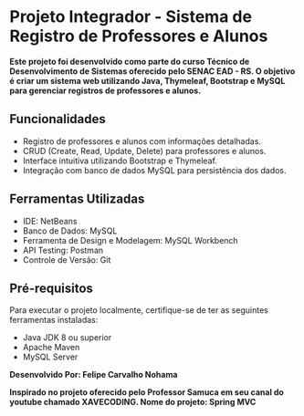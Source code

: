 # Projeto Integrador - Sistema de Registro de Professores e Alunos
**Este projeto foi desenvolvido como parte do curso Técnico de Desenvolvimento de Sistemas oferecido pelo SENAC EAD - RS. O objetivo é criar um sistema web utilizando Java, Thymeleaf, Bootstrap e MySQL para gerenciar registros de professores e alunos.**

## Funcionalidades
- Registro de professores e alunos com informações detalhadas.
- CRUD (Create, Read, Update, Delete) para professores e alunos.
- Interface intuitiva utilizando Bootstrap e Thymeleaf.
- Integração com banco de dados MySQL para persistência dos dados.

## Ferramentas Utilizadas
- IDE: NetBeans
- Banco de Dados: MySQL
- Ferramenta de Design e Modelagem: MySQL Workbench
- API Testing: Postman
- Controle de Versão: Git

## Pré-requisitos
Para executar o projeto localmente, certifique-se de ter as seguintes ferramentas instaladas:
- Java JDK 8 ou superior
- Apache Maven
- MySQL Server

**Desenvolvido Por: Felipe Carvalho Nohama**

**Inspirado no projeto oferecido pelo Professor Samuca em seu canal do youtube chamado XAVECODING. Nome do projeto: Spring MVC**
